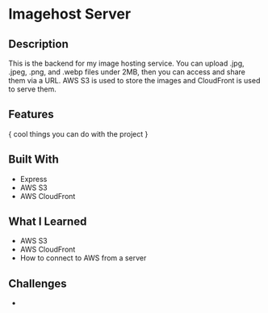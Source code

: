# Imagehost Server

## Description
This is the backend for my image hosting service. You can upload .jpg, .jpeg, .png, and .webp files under 2MB, then you can access and share them via a URL. AWS S3 is used to store the images and CloudFront is used to serve them.

## Features
{ cool things you can do with the project }

## Built With
* Express
* AWS S3
* AWS CloudFront

## What I Learned
* AWS S3
* AWS CloudFront
* How to connect to AWS from a server

## Challenges
* 
